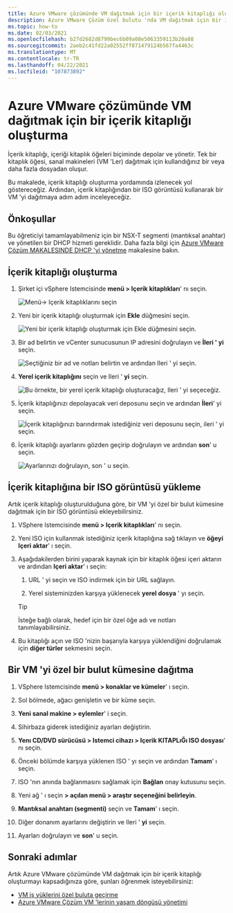 ```yaml
---
title: Azure VMware çözümünde VM dağıtmak için bir içerik kitaplığı oluşturma
description: Azure VMware Çözüm özel bulutu 'nda VM dağıtmak için bir içerik kitaplığı oluşturun.
ms.topic: how-to
ms.date: 02/03/2021
ms.openlocfilehash: b27d2682d8799bec6b09a08e5063359113b20a88
ms.sourcegitcommit: 2aeb2c41fd22a02552ff871479124b567fa4463c
ms.translationtype: MT
ms.contentlocale: tr-TR
ms.lasthandoff: 04/22/2021
ms.locfileid: "107873892"
---
```

# <a name="create-a-content-library-to-deploy-vms-in-azure-vmware-solution"></a>Azure VMware çözümünde VM dağıtmak için bir içerik kitaplığı oluşturma

İçerik kitaplığı, içeriği kitaplık öğeleri biçiminde depolar ve yönetir. Tek bir kitaplık öğesi, sanal makineleri (VM 'Ler) dağıtmak için kullandığınız bir veya daha fazla dosyadan oluşur. 

Bu makalede, içerik kitaplığı oluşturma yordamında izlenecek yol göstereceğiz.  Ardından, içerik kitaplığından bir ISO görüntüsü kullanarak bir VM 'yi dağıtmaya adım adım inceleyeceğiz.

## <a name="prerequisites"></a>Önkoşullar

Bu öğreticiyi tamamlayabilmeniz için bir NSX-T segmenti (mantıksal anahtar) ve yönetilen bir DHCP hizmeti gereklidir.  Daha fazla bilgi için [Azure VMware Çözüm MAKALESINDE DHCP 'yi yönetme](manage-dhcp.md) makalesine bakın.

## <a name="create-a-content-library"></a>İçerik kitaplığı oluşturma

1. Şirket içi vSphere Istemcisinde **menü > Içerik kitaplıkları**' nı seçin.

   ![Menü-> Içerik kitaplıklarını seçin](./media/content-library/vsphere-menu-content-libraries.png)

1. Yeni bir içerik kitaplığı oluşturmak için **Ekle** düğmesini seçin.

   ![Yeni bir içerik kitaplığı oluşturmak için Ekle düğmesini seçin.](./media/content-library/create-new-content-library.png)

1. Bir ad belirtin ve vCenter sunucusunun IP adresini doğrulayın ve **İleri ' yi** seçin.

   ![Seçtiğiniz bir ad ve notları belirtin ve ardından Ileri ' yi seçin.](./media/content-library/new-content-library-step1.png)

1. **Yerel içerik kitaplığını** seçin ve Ileri ' **yi** seçin.

   ![Bu örnekte, bir yerel içerik kitaplığı oluşturacağız, Ileri ' yi seçeceğiz.](./media/content-library/new-content-library-step2.png)

1. İçerik kitaplığınızı depolayacak veri deposunu seçin ve ardından **İleri**' yi seçin.

   ![İçerik kitaplığınızı barındırmak istediğiniz veri deposunu seçin, ileri ' yi seçin.](./media/content-library/new-content-library-step3.png)

1. İçerik kitaplığı ayarlarını gözden geçirip doğrulayın ve ardından **son**' u seçin.

   ![Ayarlarınızı doğrulayın, son ' u seçin.](./media/content-library/new-content-library-step4.png)

## <a name="upload-an-iso-image-to-the-content-library"></a>İçerik kitaplığına bir ISO görüntüsü yükleme

Artık içerik kitaplığı oluşturulduğuna göre, bir VM 'yi özel bir bulut kümesine dağıtmak için bir ISO görüntüsü ekleyebilirsiniz. 

1. VSphere Istemcisinde **menü > Içerik kitaplıkları**' nı seçin.

1. Yeni ISO için kullanmak istediğiniz içerik kitaplığına sağ tıklayın ve **öğeyi Içeri aktar**' ı seçin.

1. Aşağıdakilerden birini yaparak kaynak için bir kitaplık öğesi içeri aktarın ve ardından **Içeri aktar**' ı seçin:
   1. URL ' yi seçin ve ISO indirmek için bir URL sağlayın.

   1. Yerel sisteminizden karşıya yüklenecek **yerel dosya** ' yı seçin.

   > [!TIP]
   > İsteğe bağlı olarak, hedef için bir özel öğe adı ve notları tanımlayabilirsiniz.

1. Bu kitaplığı açın ve ISO 'nizin başarıyla karşıya yüklendiğini doğrulamak için **diğer türler** sekmesini seçin.


## <a name="deploy-a-vm-to-a-private-cloud-cluster"></a>Bir VM 'yi özel bir bulut kümesine dağıtma

1. VSphere Istemcisinde **menü > konaklar ve kümeler**' ı seçin.

1. Sol bölmede, ağacı genişletin ve bir küme seçin.

1. **Yeni sanal makine > eylemler**' i seçin.

1. Sihirbaza giderek istediğiniz ayarları değiştirin.

1. **Yenı CD/DVD sürücüsü > Istemci cihazı > Içerik KITAPLıĞı ISO dosyası**' nı seçin.

1. Önceki bölümde karşıya yüklenen ISO ' yı seçin ve ardından **Tamam**' ı seçin.

1. ISO 'nın anında bağlanmasını sağlamak için **Bağlan** onay kutusunu seçin.

1. Yeni ağ ' ı seçin **> açılan menü > araştır seçeneğini belirleyin**.

1. **Mantıksal anahtarı (segmenti)** seçin ve **Tamam**' ı seçin.

1. Diğer donanım ayarlarını değiştirin ve Ileri ' **yi** seçin.

1. Ayarları doğrulayın ve **son**' u seçin.


## <a name="next-steps"></a>Sonraki adımlar

Artık Azure VMware çözümünde VM dağıtmak için bir içerik kitaplığı oluşturmayı kapsadığınıza göre, şunları öğrenmek isteyebilirsiniz:

- [VM iş yüklerini özel buluta geçirme](tutorial-deploy-vmware-hcx.md)
- [Azure VMware Çözüm VM 'lerinin yaşam döngüsü yönetimi](lifecycle-management-of-azure-vmware-solution-vms.md)

<!-- LINKS - external-->

<!-- LINKS - internal -->
